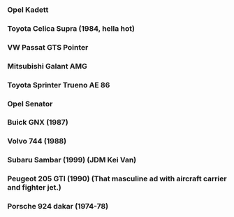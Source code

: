 ### Opel Kadett

### Toyota Celica Supra (1984, hella hot)

### VW Passat GTS Pointer

### Mitsubishi Galant AMG

### Toyota Sprinter Trueno AE 86

### Opel Senator

### Buick GNX (1987)

### Volvo 744 (1988)

### Subaru Sambar (1999) (JDM Kei Van)

### Peugeot 205 GTI (1990) (That masculine ad with aircraft carrier and fighter jet.)

### Porsche 924 dakar  (1974-78)
